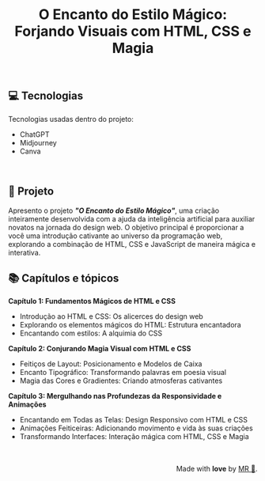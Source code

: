 <h1 align=center>O Encanto do Estilo Mágico: Forjando Visuais com HTML, CSS e Magia</h1>

<!---Esses são exemplos. Veja https://shields.io para outras pessoas ou para personalizar este conjunto de escudos. Você pode querer incluir dependências, status do projeto e informações de licença aqui

https://simpleicons.org ICONS--->

<br>

## 💻 Tecnologias

Tecnologias usadas dentro do projeto:

- ChatGPT
- Midjourney
- Canva

<br>

## 📖 Projeto

Apresento o projeto _**"O Encanto do Estilo Mágico"**_, uma criação inteiramente desenvolvida com a ajuda da inteligência artificial para auxiliar novatos na jornada do design web. O objetivo principal é proporcionar a você uma introdução cativante ao universo da programação web, explorando a combinação de HTML, CSS e JavaScript de maneira mágica e interativa.
<br>

## 📚 Capítulos e tópicos

**Capítulo 1: Fundamentos Mágicos de HTML e CSS**
- Introdução ao HTML e CSS: Os alicerces do design web
- Explorando os elementos mágicos do HTML: Estrutura encantadora
- Encantando com estilos: A alquimia do CSS

**Capítulo 2: Conjurando Magia Visual com HTML e CSS**
- Feitiços de Layout: Posicionamento e Modelos de Caixa
- Encanto Tipográfico: Transformando palavras em poesia visual
- Magia das Cores e Gradientes: Criando atmosferas cativantes

**Capítulo 3: Mergulhando nas Profundezas da Responsividade e Animações**
- Encantando em Todas as Telas: Design Responsivo com HTML e CSS
- Animações Feiticeiras: Adicionando movimento e vida às suas criações
- Transformando Interfaces: Interação mágica com HTML, CSS e Magia


  
<br>
<br>
<div align="right">Made with <strong>love</strong> by <a href="https://github.com/mellralla">MR 🌸</a>.</div>
